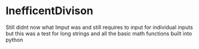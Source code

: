 # InefficentDivison
Still didnt now what Imput was and still requires to input for individual inputs but this was a test for long strings and all the basic math functions built into python
